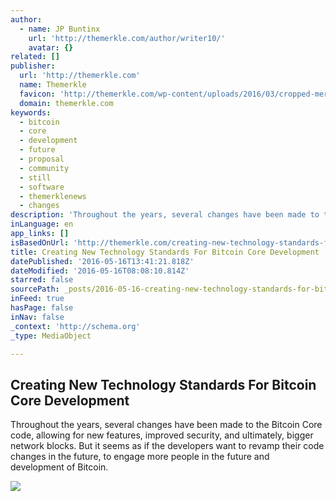 ```yaml
---
author:
  - name: JP Buntinx
    url: 'http://themerkle.com/author/writer10/'
    avatar: {}
related: []
publisher:
  url: 'http://themerkle.com'
  name: Themerkle
  favicon: 'http://themerkle.com/wp-content/uploads/2016/03/cropped-merkle-white-1-192x192.png'
  domain: themerkle.com
keywords:
  - bitcoin
  - core
  - development
  - future
  - proposal
  - community
  - still
  - software
  - themerklenews
  - changes
description: 'Throughout the years, several changes have been made to the Bitcoin Core code, allowing for new features, improved security, and ultimately, bigger network blocks. But it seems as if the developers want to revamp their code changes in the future, to engage more people in the future and development of Bitcoin.'
inLanguage: en
app_links: []
isBasedOnUrl: 'http://themerkle.com/creating-new-technology-standards-for-bitcoin-core-development/'
title: Creating New Technology Standards For Bitcoin Core Development
datePublished: '2016-05-16T13:41:21.818Z'
dateModified: '2016-05-16T08:08:10.814Z'
starred: false
sourcePath: _posts/2016-05-16-creating-new-technology-standards-for-bitcoin-core-developme.md
inFeed: true
hasPage: false
inNav: false
_context: 'http://schema.org'
_type: MediaObject

---
```

<article style=""><h1>Creating New Technology Standards For Bitcoin Core Development</h1><p>Throughout the years, several changes have been made to the Bitcoin Core code, allowing for new features, improved security, and ultimately, bigger network blocks. But it seems as if the developers want to revamp their code changes in the future, to engage more people in the future and development of Bitcoin.</p><img src="http://themerkle.com/wp-content/uploads/2016/05/shutterstock_381805258.jpg" /></article>